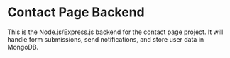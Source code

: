 # Contact Page Backend

This is the Node.js/Express.js backend for the contact page project. It will handle form submissions, send notifications, and store user data in MongoDB.